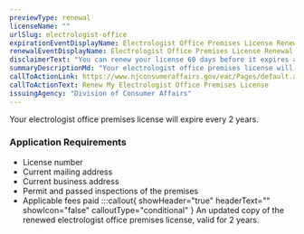 ```yaml
---
previewType: renewal
licenseName: ""
urlSlug: electrologist-office
expirationEventDisplayName: Electrologist Office Premises License Renewal
renewalEventDisplayName: Electrologist Office Premises License Renewal Deadline
disclaimerText: "You can renew your license 60 days before it expires and up to 30 days after expiration. If you fail to renew your license at this point, your license will be suspended and you won't be able to provide your licensed services."
summaryDescriptionMd: "Your electrologist office premises license will expire every 2 years. "
callToActionLink: https://www.njconsumeraffairs.gov/eac/Pages/default.aspx
callToActionText: Renew My Electrologist Office Premises License
issuingAgency: "Division of Consumer Affairs"
---
```


Your electrologist office premises license will expire every 2 years.

### Application Requirements

- License number
- Current mailing address
- Current business address
- Permit and passed inspections of the premises
- Applicable fees paid
  :::callout{ showHeader="true" headerText="" showIcon="false" calloutType="conditional" }
  An updated copy of the renewed electrologist office premises license, valid for 2 years.
